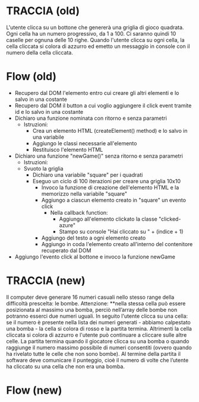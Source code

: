 # TRACCIA (old)
L'utente clicca su un bottone che genererà una griglia di gioco quadrata.
Ogni cella ha un numero progressivo, da 1 a 100.
Ci saranno quindi 10 caselle per ognuna delle 10 righe.
Quando l'utente clicca su ogni cella, la cella cliccata si colora di azzurro ed emetto un messaggio in console con il numero della cella cliccata.

# Flow (old)
- Recupero dal DOM l'elemento entro cui creare gli altri elementi e lo salvo in una costante
- Recupero dal DOM il button a cui voglio aggiungere il click event tramite id e lo salvo in una costante
- Dichiaro una funzione nominata con ritorno e senza parametri
    - Istruzioni:
        - Crea un elemento HTML (createElement() method) e lo salvo in una variabile
        - Aggiungo le classi necessarie all'elemento
        - Restituisco l'elemento HTML
- Dichiaro una funzione "newGame()" senza ritorno e senza parametri
    - Istruzioni:
    - Svuoto la griglia
        - Dichiaro una variabile "square" per i quadrati
        - Eseguo un ciclo di 100 iterazioni per creare una griglia 10x10
            - Invoco la funzione di creazione dell'elemento HTML e la memorizzo nella variabile "square"
            - Aggiungo a ciascun elemento creato in "square" un evento click
                - Nella callback function:
                    - Aggiungo all'elemento clickato la classe "clicked-azure"
                    - Stampo su console "Hai cliccato su " + (indice + 1)
            - Aggiungo del testo a ogni elemento creato
            - Aggiungo in coda l'elemento creato all'interno del contenitore recuperato dal DOM
- Aggiungo l'evento click al bottone e invoco la funzione newGame
        

# TRACCIA (new)
Il computer deve generare 16 numeri casuali nello stesso range della difficoltà prescelta: le bombe. Attenzione: **nella stessa cella può essere posizionata al massimo una bomba, perciò nell’array delle bombe non potranno esserci due numeri uguali.
In seguito l'utente clicca su una cella: se il numero è presente nella lista dei numeri generati - abbiamo calpestato una bomba - la cella si colora di rosso e la partita termina. Altrimenti la cella cliccata si colora di azzurro e l'utente può continuare a cliccare sulle altre celle.
La partita termina quando il giocatore clicca su una bomba o quando raggiunge il numero massimo possibile di numeri consentiti (ovvero quando ha rivelato tutte le celle che non sono bombe).
Al termine della partita il software deve comunicare il punteggio, cioè il numero di volte che l’utente ha cliccato su una cella che non era una bomba.

# Flow (new)
